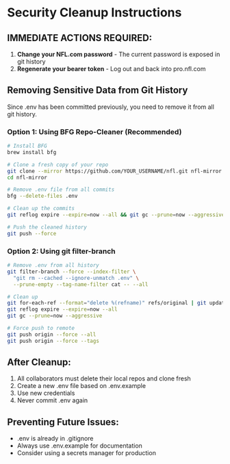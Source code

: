 # Security Cleanup Instructions

## IMMEDIATE ACTIONS REQUIRED:

1. **Change your NFL.com password** - The current password is exposed in git history
2. **Regenerate your bearer token** - Log out and back into pro.nfl.com

## Removing Sensitive Data from Git History

Since .env has been committed previously, you need to remove it from all git history.

### Option 1: Using BFG Repo-Cleaner (Recommended)
```bash
# Install BFG
brew install bfg

# Clone a fresh copy of your repo
git clone --mirror https://github.com/YOUR_USERNAME/nfl.git nfl-mirror
cd nfl-mirror

# Remove .env file from all commits
bfg --delete-files .env

# Clean up the commits
git reflog expire --expire=now --all && git gc --prune=now --aggressive

# Push the cleaned history
git push --force
```

### Option 2: Using git filter-branch
```bash
# Remove .env from all history
git filter-branch --force --index-filter \
  "git rm --cached --ignore-unmatch .env" \
  --prune-empty --tag-name-filter cat -- --all

# Clean up
git for-each-ref --format="delete %(refname)" refs/original | git update-ref --stdin
git reflog expire --expire=now --all
git gc --prune=now --aggressive

# Force push to remote
git push origin --force --all
git push origin --force --tags
```

## After Cleanup:

1. All collaborators must delete their local repos and clone fresh
2. Create a new .env file based on .env.example
3. Use new credentials
4. Never commit .env again

## Preventing Future Issues:

- .env is already in .gitignore
- Always use .env.example for documentation
- Consider using a secrets manager for production